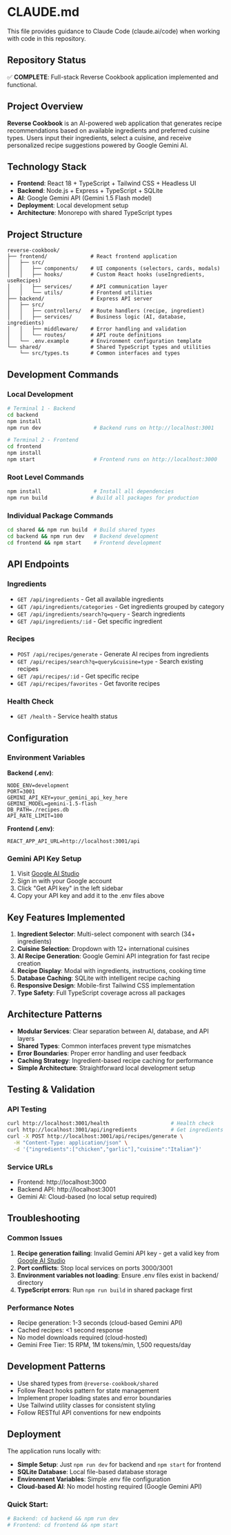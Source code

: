 # CLAUDE.md

This file provides guidance to Claude Code (claude.ai/code) when working with code in this repository.

## Repository Status

✅ **COMPLETE**: Full-stack Reverse Cookbook application implemented and functional.

## Project Overview

**Reverse Cookbook** is an AI-powered web application that generates recipe recommendations based on available ingredients and preferred cuisine types. Users input their ingredients, select a cuisine, and receive personalized recipe suggestions powered by Google Gemini AI.

## Technology Stack

- **Frontend**: React 18 + TypeScript + Tailwind CSS + Headless UI
- **Backend**: Node.js + Express + TypeScript + SQLite
- **AI**: Google Gemini API (Gemini 1.5 Flash model)
- **Deployment**: Local development setup
- **Architecture**: Monorepo with shared TypeScript types

## Project Structure

```
reverse-cookbook/
├── frontend/              # React frontend application
│   ├── src/
│   │   ├── components/    # UI components (selectors, cards, modals)
│   │   ├── hooks/         # Custom React hooks (useIngredients, useRecipes)
│   │   ├── services/      # API communication layer
│   │   └── utils/         # Frontend utilities
├── backend/               # Express API server
│   ├── src/
│   │   ├── controllers/   # Route handlers (recipe, ingredient)
│   │   ├── services/      # Business logic (AI, database, ingredients)
│   │   ├── middleware/    # Error handling and validation
│   │   └── routes/        # API route definitions
│   └── .env.example       # Environment configuration template
└── shared/                # Shared TypeScript types and utilities
    └── src/types.ts       # Common interfaces and types
```

## Development Commands

### Local Development
```bash
# Terminal 1 - Backend
cd backend
npm install
npm run dev                 # Backend runs on http://localhost:3001

# Terminal 2 - Frontend  
cd frontend
npm install
npm start                   # Frontend runs on http://localhost:3000
```

### Root Level Commands
```bash
npm install                 # Install all dependencies
npm run build              # Build all packages for production
```

### Individual Package Commands
```bash
cd shared && npm run build  # Build shared types
cd backend && npm run dev   # Backend development
cd frontend && npm start    # Frontend development
```

## API Endpoints

### Ingredients
- `GET /api/ingredients` - Get all available ingredients
- `GET /api/ingredients/categories` - Get ingredients grouped by category
- `GET /api/ingredients/search?q=query` - Search ingredients
- `GET /api/ingredients/:id` - Get specific ingredient

### Recipes
- `POST /api/recipes/generate` - Generate AI recipes from ingredients
- `GET /api/recipes/search?q=query&cuisine=type` - Search existing recipes
- `GET /api/recipes/:id` - Get specific recipe
- `GET /api/recipes/favorites` - Get favorite recipes

### Health Check
- `GET /health` - Service health status

## Configuration

### Environment Variables

**Backend (.env)**:
```env
NODE_ENV=development
PORT=3001
GEMINI_API_KEY=your_gemini_api_key_here
GEMINI_MODEL=gemini-1.5-flash
DB_PATH=./recipes.db
API_RATE_LIMIT=100
```

**Frontend (.env)**:
```env
REACT_APP_API_URL=http://localhost:3001/api
```


### Gemini API Key Setup

1. Visit [Google AI Studio](https://aistudio.google.com)
2. Sign in with your Google account
3. Click "Get API key" in the left sidebar
4. Copy your API key and add it to the .env files above

## Key Features Implemented

1. **Ingredient Selector**: Multi-select component with search (34+ ingredients)
2. **Cuisine Selection**: Dropdown with 12+ international cuisines
3. **AI Recipe Generation**: Google Gemini API integration for fast recipe creation
4. **Recipe Display**: Modal with ingredients, instructions, cooking time
5. **Database Caching**: SQLite with intelligent recipe caching
6. **Responsive Design**: Mobile-first Tailwind CSS implementation
7. **Type Safety**: Full TypeScript coverage across all packages

## Architecture Patterns

- **Modular Services**: Clear separation between AI, database, and API layers
- **Shared Types**: Common interfaces prevent type mismatches
- **Error Boundaries**: Proper error handling and user feedback
- **Caching Strategy**: Ingredient-based recipe caching for performance
- **Simple Architecture**: Straightforward local development setup

## Testing & Validation

### API Testing
```bash
curl http://localhost:3001/health                    # Health check
curl http://localhost:3001/api/ingredients           # Get ingredients
curl -X POST http://localhost:3001/api/recipes/generate \
  -H "Content-Type: application/json" \
  -d '{"ingredients":["chicken","garlic"],"cuisine":"Italian"}'
```

### Service URLs
- Frontend: http://localhost:3000
- Backend API: http://localhost:3001
- Gemini AI: Cloud-based (no local setup required)

## Troubleshooting

### Common Issues

1. **Recipe generation failing**: Invalid Gemini API key - get a valid key from [Google AI Studio](https://aistudio.google.com)
2. **Port conflicts**: Stop local services on ports 3000/3001
3. **Environment variables not loading**: Ensure .env files exist in backend/ directory
4. **TypeScript errors**: Run `npm run build` in shared package first

### Performance Notes

- Recipe generation: 1-3 seconds (cloud-based Gemini API)
- Cached recipes: <1 second response  
- No model downloads required (cloud-hosted)
- Gemini Free Tier: 15 RPM, 1M tokens/min, 1,500 requests/day

## Development Patterns

- Use shared types from `@reverse-cookbook/shared`
- Follow React hooks pattern for state management  
- Implement proper loading states and error boundaries
- Use Tailwind utility classes for consistent styling
- Follow RESTful API conventions for new endpoints

## Deployment

The application runs locally with:
- **Simple Setup**: Just `npm run dev` for backend and `npm start` for frontend
- **SQLite Database**: Local file-based database storage
- **Environment Variables**: Simple .env file configuration
- **Cloud-based AI**: No model hosting required (Google Gemini API)

### Quick Start:

```bash
# Backend: cd backend && npm run dev
# Frontend: cd frontend && npm start
```